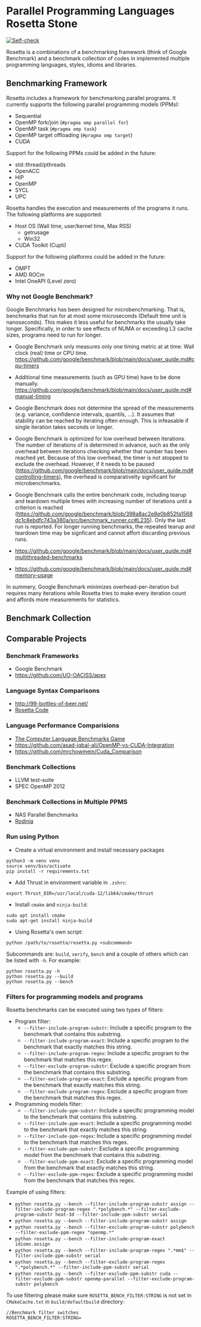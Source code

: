 Parallel Programming Languages Rosetta Stone
============================================

[![Self-check](https://github.com/Meinersbur/rosetta/actions/workflows/check.yml/badge.svg)](https://github.com/Meinersbur/rosetta/actions/workflows/check.yml)

Rosetta is a combinations of a benchmarking framework (think of Google Benchmark) and a benchmark collection of codes in implemented multiple programming languages, styles, idioms and libraries.

Benchmarking Framework
----------------------

Rosetta includes a framework for benchmarking parallel programs. It currently supports the following parallel programming models (PPMs):

 * Sequential
 * OpenMP fork/join (`#pragma omp parallel for`)
 * OpenMP task (`#pragma omp task`)
 * OpenMP target offloading (`#pragma omp target`)
 * CUDA

Support for the following PPMs could be added in the future:

 * std::thread/pthreads
 * OpenACC
 * HIP
 * OpenMP
 * SYCL
 * UPC


Rosetta handles the execution and measurements of the programs it runs. The following platforms are supported:

 * Host OS (Wall time, user/kernel time, Max RSS)
   * getrusage
   * Win32
 * CUDA Toolkit (Cupti)

Support for the following platforms could be added in the future:

 * OMPT
 * AMD ROCm
 * Intel OneAPI (Level zero)


### Why not Google Benchmark?

Google Benchmarks has been designed for microbenchmarking. That is, benchmarks that run for at most some microseconds (Default time unit is nanoseconds). This makes it less useful for benchmarks the usually take longer. Specifically, in order to see effects of  NUMA or exceeding L3 cache sizes, programs need to run for longer.

 * Google Benchmark only measures only one timing metric at at time: Wall clock (real) time or CPU time. https://github.com/google/benchmark/blob/main/docs/user_guide.md#cpu-timers

 * Additional time measurements (such as GPU time) have to be done manually. https://github.com/google/benchmark/blob/main/docs/user_guide.md#manual-timing

 * Google Benchmark does not determine the spread of the measurements (e.g. variance, confidence intervals, quantils, ...). It assumes that stability can be reached by iterating often enough. This is infeasable if single iteration takes seconds or longer.

 * Google Benchmark is optimized for low overhead between iterations. The number of iterations of is determined in advance, such as the only overhead between iterations checking whether that number has been reached yet. Because of this low overhead, the timer is not stopped to exclude the overhead. However, if it needs to be paused (https://github.com/google/benchmark/blob/main/docs/user_guide.md#controlling-timers), the overhead is comparativelty significant for microbenchmarks.

 * Google Benchmark calls the entire benchmark code, including tearup and teardown multiple times with increasing number of iterations until a criterion is reached (https://github.com/google/benchmark/blob/398a8ac2e8e0b852fa1568dc1c8ebdfc743a380a/src/benchmark_runner.cc#L235). Only the last run is reported. For longer running benchmarks, the repeated tearup and teardown time may be signficant and cannot affort discarding previous runs.

 * https://github.com/google/benchmark/blob/main/docs/user_guide.md#multithreaded-benchmarks

 * https://github.com/google/benchmark/blob/main/docs/user_guide.md#memory-usage

In summery, Google Benchmark minimizes overhead-per-iteration but requires many iterations while Rosetta tries to make every iteration count and affords more measurements for statistics.


Benchmark Collection
--------------------

Comparable Projects
-------------------

### Benchmark Frameworks

 * Google Benchmark
 * https://github.com/UO-OACISS/apex

### Language Syntax Comparisons

 * http://99-bottles-of-beer.net/
 * [Rosetta Code](https://rosettacode.org/wiki/Rosetta_Code)

### Language Performance Comparisions

 * [The Computer Language Benchmarks Game](https://benchmarksgame-team.pages.debian.net/benchmarksgame/)
 * https://github.com/asad-iqbal-ali/OpenMP-vs-CUDA-Integration
 * https://github.com/mrchowmein/Cuda_Comparison

### Benchmark Collections

 * LLVM test-suite
 * SPEC OpenMP 2012

### Benchmark Collections in Multiple PPMS

 * NAS Parallel Benchmarks
 * [Rodinia](https://rodinia.cs.virginia.edu/doku.php)


### Run using Python
- Create a virtual environment and install necessary packages 
```shell
python3 -m venv venv
source venv/bin/activate
pip install -r requirements.txt
```
- Add Thrust in environment variable in `.zshrc`:
```shell
export Thrust_DIR=/usr/local/cuda-12/lib64/cmake/thrust
```
- Install `cmake` and `ninja-build`:
```shell
sudo apt install cmake
sudo apt-get install ninja-build
```
- Using Rosetta's own script: 
```
python /path/to/rosetta/rosetta.py <subcommand>
```
Subcommands are: `build`, `verify`, `bench` and a couple of others which can be listed with `-h`.
For example:
```shell
python rosetta.py -h 
python rosetta.py --build
python rosetta.py --bench
```

### Filters for programming models and programs

Rosetta benchmarks can be executed using two types of filters:
- Program filter:
  - `--filter-include-program-substr`: Include a specific program to the benchmark that contains this substring. 
  - `--filter-include-program-exact`: Include a specific program to the benchmark that exactly matches this string. 
  - `--filter-include-program-regex`: Include a specific program to the benchmark that matches this regex. 
  - `--filter-exclude-program-substr`: Exclude a specific program from the benchmark that contains this substring. 
  - `--filter-exclude-program-exact`: Exclude a specific program from the benchmark that exactly matches this string.
  - `--filter-exclude-program-regex`: Exclude a specific program from the benchmark that matches this regex. 
- Programming models filter: 
  - `--filter-include-ppm-substr`: Include a specific programming model to the benchmark that contains this substring. 
  - `--filter-include-ppm-exact`: Include a specific programming model to the benchmark that exactly matches this string. 
  - `--filter-include-ppm-regex`: Include a specific programming model to the benchmark that matches this regex. 
  - `--filter-exclude-ppm-substr`: Exclude a specific programming model from the benchmark that contains this substring.
  - `--filter-exclude-ppm-exact`: Exclude a specific programming model from the benchmark that exactly matches this string.
  - `--filter-exclude-ppm-regex`: Exclude a specific programming model from the benchmark that matches this regex. 

Example of using filters:
  - `python rosetta.py --bench --filter-include-program-substr assign --filter-include-program-regex ".*polybench.*" --filter-exclude-program-substr heat-3d --filter-include-ppm-substr serial`
  - `python rosetta.py --bench --filter-include-program-substr assign`
  - `python rosetta.py --bench --filter-exclude-program-substr polybench --filter-exclude-ppm-regex "openmp.*"`
  - `python rosetta.py --bench --filter-include-program-exact idioms.assign`
  - `python rosetta.py --bench --filter-include-program-regex ".*mm$" --filter-include-ppm-substr serial`
  - `python rosetta.py --bench --filter-exclude-program-regex ".*polybench.*" --filter-include-ppm-substr serial`
  - `python rosetta.py --bench --filter-exclude-ppm-substr cuda --filter-exclude-ppm-substr openmp-parallel --filter-exclude-program-substr polybench`

To use filtering please make sure `ROSETTA_BENCH_FILTER:STRING` is not set in `CMakeCache.txt` in `build/defaultbuild` directory:
```shell
//Benchmark filter switches
ROSETTA_BENCH_FILTER:STRING=
```